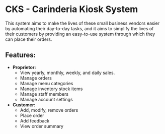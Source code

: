 #  CKS - Carinderia Kiosk System

This system aims to make the lives of these small business vendors easier by automating their day-to-day tasks, and it aims to simplify the lives of their customers by providing an easy-to-use system through which they can place their orders.


## Features:

- **Proprietor:**
  - View yearly, monthly, weekly, and daily sales.
  - Manage orders
  - Manage menu categories
  - Manage inventory stock items
  - Manage staff members
  - Manage account settings
- **Customer:**
  - Add, modify, remove orders
  - Place order
  - Add feedback
  - View order summary 
